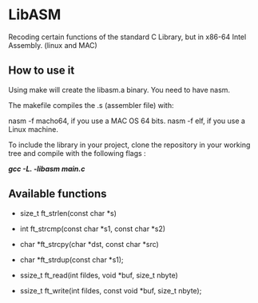 # LibASM

Recoding certain functions of the standard C Library, but in x86-64 Intel Assembly. (linux and MAC)

## How to use it

Using make will create the libasm.a binary. You need to have nasm.

The makefile compiles the .s (assembler file) with:

nasm -f macho64, if you use a MAC OS 64 bits.
nasm -f elf, if you use a Linux machine.

To include the library in your project, clone the repository in your working tree and compile with the following flags :

***gcc -L. -libasm main.c***

## Available functions

- size_t ft_strlen(const char *s)

- int ft_strcmp(const char *s1, const char *s2)

- char *ft_strcpy(char *dst, const char *src)

- char *ft_strdup(const char *s1);

- ssize_t ft_read(int fildes, void *buf, size_t nbyte)

- ssize_t ft_write(int fildes, const void *buf, size_t nbyte);


